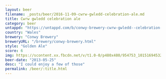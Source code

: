 ```yaml
---
layout: beer
filename: _posts/beer/2016-11-09-cwrw-gwledd-celebration-ale.md
title: Cwrw gwledd celebration ale
category: beer
untappd: "https://untappd.com/b/conwy-brewery-cwrw-gwledd--celebration-ale-/167167"
country: "Wales"
brewery: "Conwy Brewery"
breweryURL: "/brewery/conwy-brewery.html"
style: "Golden Ale"
score: 6
img: https://scontent.xx.fbcdn.net/v/t1.0-0/p480x480/954753_10151694532288745_1231818486_n.jpg?_nc_cat=104&_nc_oc=AQkjApwXuggLgLN3Q0dGAQOBbe1H-SlO_yZ8Y2xJmuhW62vwl3mPlwZR8lbyw_j-vjg&_nc_ht=scontent.xx&oh=834396ac9ed3160e1d5d434d5c7336c9&oe=5DC2FF40
beer-date: "2013-05-25"
desc: "I could enjoy a few of those"
permalink: /beer/:title.html
---
```

